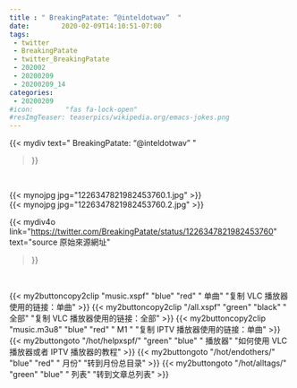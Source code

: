 ```yaml
---
title : " BreakingPatate: “@inteldotwav”  "
date:        2020-02-09T14:10:51-07:00
tags:
 - twitter
 - BreakingPatate
 - twitter_BreakingPatate
 - 202002
 - 20200209
 - 20200209_14
categories:
 - 20200209
#icon:        "fas fa-lock-open"
#resImgTeaser: teaserpics/wikipedia.org/emacs-jokes.png
---
```


{{< mydiv text=" BreakingPatate: “@inteldotwav”  "
>}}
<br>


 {{< mynojpg jpg="1226347821982453760.1.jpg" >}}<br>  {{< mynojpg jpg="1226347821982453760.2.jpg" >}}<br> 



{{< mydiv4o link="https://twitter.com/BreakingPatate/status/1226347821982453760"
text="source 原始來源網址"
>}}


<br>



{{< my2buttoncopy2clip "music.xspf"        "blue"   "red"    " 单曲"  "复制 VLC 播放器使用的链接：单曲" >}} {{< my2buttoncopy2clip "/all.xspf"         "green"  "black"  " 全部"  "复制 VLC 播放器使用的链接：全部" >}} {{< my2buttoncopy2clip "music.m3u8"        "blue"   "red"    " M1 "    "复制 IPTV 播放器使用的链接：单曲" >}} {{< my2buttongoto      "/hot/helpxspf/"    "green"  "blue"   " 播放器" "如何使用 VLC 播放器或者 IPTV 播放器的教程" >}} {{< my2buttongoto      "/hot/endothers/"   "blue"   "red"    " 月份"   "转到月份总目录" >}} {{< my2buttongoto      "/hot/alltags/"     "green"  "blue"   " 列表"   "转到文章总列表" >}} 

